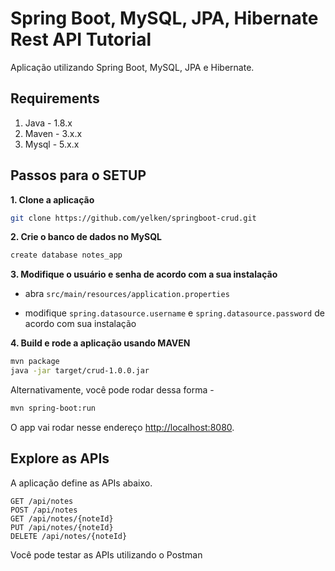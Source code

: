 # Spring Boot, MySQL, JPA, Hibernate Rest API Tutorial

Aplicação utilizando Spring Boot, MySQL, JPA e Hibernate.

## Requirements

1. Java - 1.8.x
2. Maven - 3.x.x
3. Mysql - 5.x.x

## Passos para o SETUP

**1. Clone a aplicação**

```bash
git clone https://github.com/yelken/springboot-crud.git
```

**2. Crie o banco de dados no MySQL**
```bash
create database notes_app
```

**3. Modifique o usuário e senha de acordo com a sua instalação**

+ abra `src/main/resources/application.properties`

+ modifique `spring.datasource.username` e `spring.datasource.password` de acordo com sua instalação

**4. Build e rode a aplicação usando MAVEN**

```bash
mvn package
java -jar target/crud-1.0.0.jar
```

Alternativamente, você pode rodar dessa forma -

```bash
mvn spring-boot:run
```

O app vai rodar nesse endereço <http://localhost:8080>.

## Explore as APIs

A aplicação define as APIs abaixo.

    GET /api/notes
    POST /api/notes
    GET /api/notes/{noteId}
    PUT /api/notes/{noteId}
    DELETE /api/notes/{noteId}

Você pode testar as APIs utilizando o Postman 